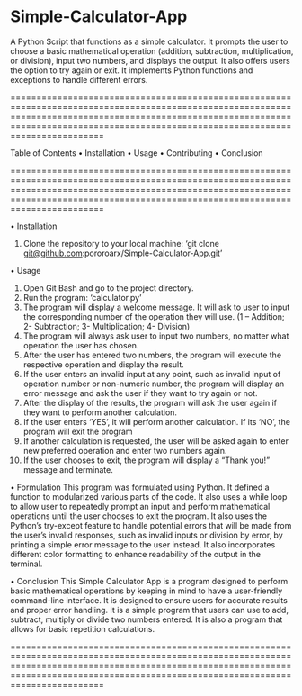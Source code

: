 # Simple-Calculator-App

A Python Script that functions as a simple calculator. It prompts the user to choose a basic mathematical operation (addition, subtraction, multiplication, or division), input two numbers, and displays the output. It also offers users the option to try again or exit. It implements Python functions and exceptions to handle different errors.

==========================================================================================================================================================================================================================================

Table of Contents
•	Installation
•	Usage
•	Contributing
•	Conclusion

==========================================================================================================================================================================================================================================

•	Installation
1.	Clone the repository to your local machine: ‘git clone git@github.com:pororoarx/Simple-Calculator-App.git’

•	Usage
1.	Open Git Bash and go to the project directory.
2.	Run the program: ‘calculator.py’
3.	 The program will display a welcome message. It will ask to user to input the corresponding number of the operation they will use. (1 – Addition; 2- Subtraction; 3- Multiplication; 4- Division)
4.	The program will always ask user to input two numbers, no matter what operation the user has chosen.
5.	After the user has entered two numbers, the program will execute the respective operation and display the result.
6.	If the user enters an invalid input at any point, such as invalid input of operation number or non-numeric number, the program will display an error message and ask the user if they want to try again or not.
7.	After the display of the results, the program will ask the user again if they want to perform another calculation.
8.	If the user enters ‘YES’, it will perform another calculation. If its ‘NO’, the program will exit the program
9.	If another calculation is requested, the user will be asked again to enter new preferred operation and enter two numbers again.
10.	If the user chooses to exit, the program will display a “Thank you!” message and terminate.

•	Formulation
This program was formulated using Python. It defined a function to modularized various parts of the code. It also uses a while loop to allow user to repeatedly prompt an input and perform mathematical operations until the user chooses to exit the program. It also uses the Python’s try-except feature to handle potential errors that will be made from the user’s invalid responses, such as invalid inputs or division by error, by printing a simple error message to the user instead. It also incorporates different color formatting to enhance readability of the output in the terminal. 

•	Conclusion
This Simple Calculator App is a program designed to perform basic mathematical operations by keeping in mind to have a user-friendly command-line interface. It is designed to ensure users for accurate results and proper error handling. It is a simple program that users can use to add, subtract, multiply or divide two numbers entered. It is also a program that allows for basic repetition calculations.

==========================================================================================================================================================================================================================================
